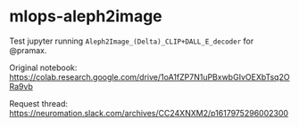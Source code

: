 # mlops-aleph2image
Test jupyter running `Aleph2Image_(Delta)_CLIP+DALL_E_decoder` for @pramax.

Original notebook: https://colab.research.google.com/drive/1oA1fZP7N1uPBxwbGIvOEXbTsq2ORa9vb

Request thread: https://neuromation.slack.com/archives/CC24XNXM2/p1617975296002300